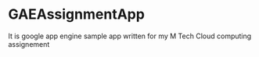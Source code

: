 # GAEAssignmentApp
It is google app engine sample app written for my M Tech Cloud computing assignement
